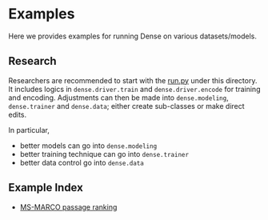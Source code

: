 # Examples
Here we provides examples for running Dense on various datasets/models.

## Research
Researchers are recommended to start with the [run.py](examples/run.py) under this directory. It includes logics in `dense.driver.train` and `dense.driver.encode` for training and encoding. 
Adjustments can then be made into `dense.modeling`, `dense.trainer` and `dense.data`; either create sub-classes or make direct edits.

In particular,
- better models can go into `dense.modeling`
- better training technique can go into `dense.trainer`
- better data control go into `dense.data`

## Example Index
- [MS-MARCO passage ranking](examples/msmarco-passage-ranking)
